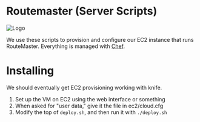 Routemaster (Server Scripts)
============================

![Logo](https://www.cise.ufl.edu/~woodruff/routemaster/logo_small.png)

We use these scripts to provision and configure our EC2 instance that runs
RouteMaster. Everything is managed with [Chef](http://www.opscode.com/chef/).

Installing
==========

We should eventually get EC2 provisioning working with knife.

1.  Set up the VM on EC2 using the web interface or something
2.  When asked for "user data," give it the file in ec2/cloud.cfg
3.  Modify the top of `deploy.sh`, and then run it with `./deploy.sh`

